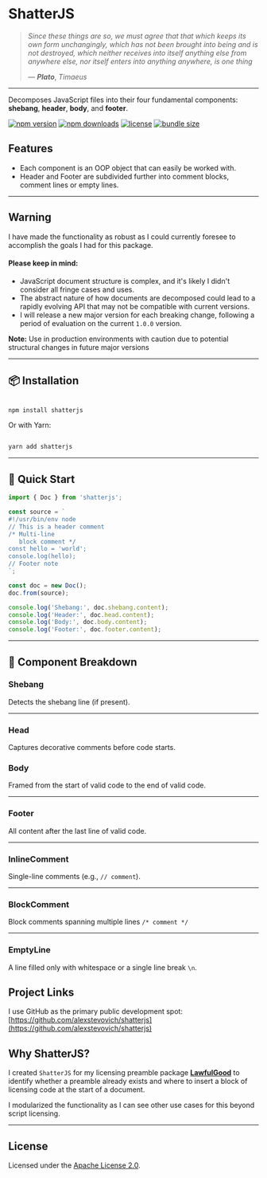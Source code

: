 
# ShatterJS

>*Since these things are so, we must agree that that which keeps its own form unchangingly, which has not been brought into being and is not destroyed, which neither receives into itself anything else from anywhere else, nor itself enters into anything anywhere, is one thing*
>
> — ***Plato***, *Timaeus*
----------

Decomposes JavaScript files into their four fundamental components: **shebang**, **header**, **body**, and **footer**. 

[![npm version](https://img.shields.io/npm/v/shatterjs)](https://www.npmjs.com/package/shatterjs) [![npm downloads](https://img.shields.io/npm/dt/shatterjs)](https://www.npmjs.com/package/shatterjs) [![license](https://img.shields.io/github/license/alexstevovich/shatterjs)](https://github.com/yourusername/shatterjs/blob/main/LICENSE) [![bundle size](https://img.shields.io/bundlephobia/minzip/shatterjs)](https://bundlephobia.com/package/shatterjs)

## Features

-  Each component is an OOP object that can easily be worked with.
-  Header and Footer are subdivided further into comment blocks, comment lines or empty lines.

----------

## Warning
I have made the functionality as robust as I could currently foresee to accomplish the goals I had for this package. 

#### Please keep in mind:
- JavaScript document structure is complex, and it's likely I didn't consider all fringe cases and uses.
- The abstract nature of how documents are decomposed could lead to a rapidly evolving API that may not be compatible with current versions.  
- I will release a new major version for each breaking change, following a period of evaluation on the current `1.0.0` version.

**Note:** Use in production environments with caution due to potential structural changes in future major versions

----------

## 📦 Installation

```bash

npm install shatterjs

```

Or with Yarn:

```bash

yarn add shatterjs

```

----------

## 🚀 Quick Start



```js
import { Doc } from 'shatterjs';

const source = `
#!/usr/bin/env node
// This is a header comment
/* Multi-line
   block comment */
const hello = 'world';
console.log(hello);
// Footer note
`;

const doc = new Doc();
doc.from(source);

console.log('Shebang:', doc.shebang.content);
console.log('Header:', doc.head.content);
console.log('Body:', doc.body.content);
console.log('Footer:', doc.footer.content); 
```

----------

## 🧩 Component Breakdown

### Shebang
Detects the shebang line (if present).

---

### Head
Captures decorative comments before code starts.


### Body
Framed from the start of valid code to the end of valid code.

--- 

### Footer
All content after the last line of valid code.

--- 

### InlineComment
Single-line comments (e.g., `// comment`).

--- 

### BlockComment
Block comments spanning multiple lines  `/* comment */`

--- 

### EmptyLine
A line filled only with whitespace or a single line break `\n`.



## Project Links

I use GitHub as the primary public development spot:
[https://github.com/alexstevovich/shatterjs](https://github.com/alexstevovich/shatterjs)



## Why ShatterJS?

I created `ShatterJS` for my licensing preamble package [**LawfulGood**](https://github.com/alexstevovich/lawfulgood) to identify whether a preamble already exists and where to insert a block of licensing code at the start of a document.

I modularized the functionality as I can see other use cases for this beyond script licensing.

----------

## License

Licensed under the [Apache License 2.0](https://www.apache.org/licenses/LICENSE-2.0).